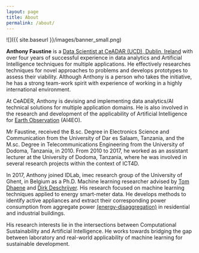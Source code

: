 ```yaml
---
layout: page
title: About
permalink: /about/
---
```


![]({{ site.baseurl }}/images/banner_small.png)

**Anthony Faustine**  is a [Data Scientist at CeADAR (UCD), Dublin, Ireland](https://www.ceadar.ie/) with over four years of successful experience in data analytics and Artificial Intelligence techniques for multiple applications. He effectively researches techniques for novel approaches to problems and develops prototypes to assess their viability. Although Anthony is a person who takes the initiative, he has a strong team-work spirit with experience of working in a highly international environment. 

At CeADER, Anthony is devising and implementing data analytics/AI technical solutions for multiple application domains. He is also involved in the research and development of the applicability of Artificial Intelligence for [Earth Observation](https://en.wikipedia.org/wiki/Earth_observation) (AI4EO).

 Mr Faustine, received the B.sc. Degree in Electronics Science and Communication from the University of Dar es Salaam, Tanzania, and the M.sc. Degree in Telecommunications Engineering from the University of Dodoma, Tanzania, in 2010. From 2010 to 2017, he worked as an assistant lecturer at the University of Dodoma, Tanzania, where he was involved in several research projects within the context of ICT4D. 

In 2017, Anthony joined IDLab, imec research group of the University of Ghent, in Belgium as a Ph.D. Machine learning researcher advised by [Tom Dhaene](http://sumo.intec.ugent.be/?q=tdhaene) and [Dirk Deschrijver](http://sumo.intec.ugent.be/members?q=ddeschrijver). His research focused on machine learning techniques applied to energy smart-meter data. He develops methods to identify active appliances and extract their corresponding power consumption from aggregate power [(energy-disaggregation)](https://en.wikipedia.org/wiki/Nonintrusive_load_monitoring) in residential and industrial buildings. 

His research interests lie in the intersections between Computational Sustainability and Artificial Intelligence. He works towards bridging the gap between laboratory and real-world applicability of machine learning for sustainable development.